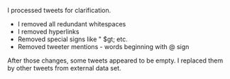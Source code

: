 I processed tweets for clarification.

- I removed all redundant whitespaces
- I removed hyperlinks
- Removed special signs like &quot; $gt; etc.
- Removed tweeter mentions - words beginning with @ sign

After those changes, some tweets appeared to be empty. I replaced them by other tweets from external data set.